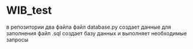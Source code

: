 # WIB_test

в репозитории два файла
файл database.py создает данные для заполнения
файл   .sql создает базу данных и выполняет необходимые запросы
